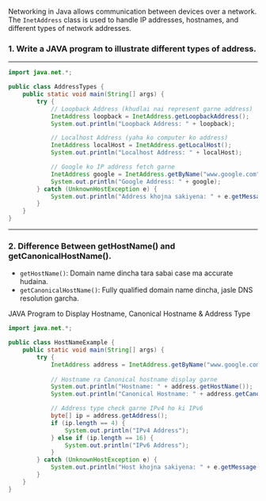 Networking in Java allows communication between devices over a network. The `InetAddress` class is used to handle IP addresses, hostnames, and different types of network addresses.

### 1. Write a JAVA program to illustrate different types of address.
---
```java
import java.net.*;

public class AddressTypes {
    public static void main(String[] args) {
        try {
            // Loopback Address (khudlai nai represent garne address)
            InetAddress loopback = InetAddress.getLoopbackAddress();
            System.out.println("Loopback Address: " + loopback);

            // Localhost Address (yaha ko computer ko address)
            InetAddress localHost = InetAddress.getLocalHost();
            System.out.println("Localhost Address: " + localHost);

            // Google ko IP address fetch garne
            InetAddress google = InetAddress.getByName("www.google.com");
            System.out.println("Google Address: " + google);
        } catch (UnknownHostException e) {
            System.out.println("Address khojna sakiyena: " + e.getMessage());
        }
    }
}
```

---

### 2. Difference Between getHostName() and getCanonicalHostName().

- `getHostName()`: Domain name dincha tara sabai case ma accurate hudaina.
- `getCanonicalHostName()`: Fully qualified domain name dincha, jasle DNS resolution garcha.

JAVA Program to Display Hostname, Canonical Hostname & Address Type

```java
import java.net.*;

public class HostNameExample {
    public static void main(String[] args) {
        try {
            InetAddress address = InetAddress.getByName("www.google.com");
            
            // Hostname ra Canonical hostname display garne
            System.out.println("Hostname: " + address.getHostName());
            System.out.println("Canonical Hostname: " + address.getCanonicalHostName());

            // Address type check garne IPv4 ho ki IPv6
            byte[] ip = address.getAddress();
            if (ip.length == 4) {
                System.out.println("IPv4 Address");
            } else if (ip.length == 16) {
                System.out.println("IPv6 Address");
            }
        } catch (UnknownHostException e) {
            System.out.println("Host khojna sakiyena: " + e.getMessage());
        }
    }
}
```
